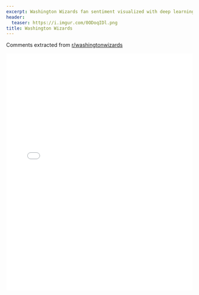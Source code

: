 ```yaml
---
excerpt: Washington Wizards fan sentiment visualized with deep learning.
header:
  teaser: https://i.imgur.com/0ODoqIDl.png
title: Washington Wizards
---
```


Comments extracted from [r/washingtonwizards](https://reddit.com/r/washingtonwizards)
<iframe id="igraph" scrolling="no" style="border:none;" seamless="seamless" src="/plots/NBA/WAS.html" height="640" width="100%"></iframe>